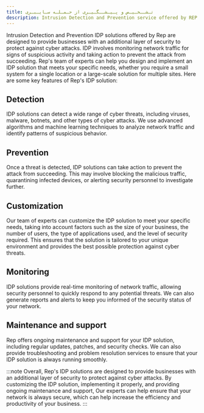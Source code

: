 ```yaml
---
title: تـشــخـیـص و پـیـشــگـیـری از حـمـلـه سـایـبـری
description: Intrusion Detection and Prevention service offered by REP
---
```


Intrusion Detection and Prevention IDP solutions offered by Rep are designed to provide businesses with an additional layer of security to protect against cyber attacks. IDP involves monitoring network traffic for signs of suspicious activity and taking action to prevent the attack from succeeding. Rep's team of experts can help you design and implement an IDP solution that meets your specific needs, whether you require a small system for a single location or a large-scale solution for multiple sites.
Here are some key features of Rep's IDP solution:

## Detection
IDP solutions can detect a wide range of cyber threats, including viruses, malware, botnets, and other types of cyber attacks. We use advanced algorithms and machine learning techniques to analyze network traffic and identify patterns of suspicious behavior.

## Prevention
Once a threat is detected, IDP solutions can take action to prevent the attack from succeeding. This may involve blocking the malicious traffic, quarantining infected devices, or alerting security personnel to investigate further.

## Customization
Our team of experts can customize the IDP solution to meet your specific needs, taking into account factors such as the size of your business, the number of users, the type of applications used, and the level of security required. This ensures that the solution is tailored to your unique environment and provides the best possible protection against cyber threats.

## Monitoring
IDP solutions provide real-time monitoring of network traffic, allowing security personnel to quickly respond to any potential threats. We can also generate reports and alerts to keep you informed of the security status of your network.

## Maintenance and support
Rep offers ongoing maintenance and support for your IDP solution, including regular updates, patches, and security checks. We can also provide troubleshooting and problem resolution services to ensure that your IDP solution is always running smoothly.

:::note
Overall, Rep's IDP solutions are designed to provide businesses with an additional layer of security to protect against cyber attacks. By customizing the IDP solution, implementing it properly, and providing ongoing maintenance and support, Our experts can help ensure that your network is always secure, which can help increase the efficiency and productivity of your business.
:::